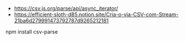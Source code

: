 - https://csv.js.org/parse/api/async_iterator/
- https://efficient-sloth-d85.notion.site/Cria-o-via-CSV-com-Stream-21ba6d279991473792787d9265212181

npm install csv-parse
